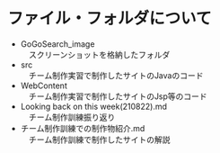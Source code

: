 # ファイル・フォルダについて  
- GoGoSearch_image  
　スクリーンショットを格納したフォルダ  
- src  
　チーム制作実習で制作したサイトのJavaのコード  
- WebContent  
　チーム制作実習で制作したサイトのJsp等のコード  
- Looking back on this week(210822).md  
　チーム制作訓練振り返り  
- チーム制作訓練での制作物紹介.md  
　チーム制作訓練で制作したサイトの解説